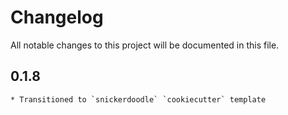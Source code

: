 # Changelog

All notable changes to this project will be documented in this file.

<!-- insertion marker -->

## 0.1.8
    * Transitioned to `snickerdoodle` `cookiecutter` template
